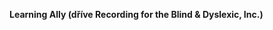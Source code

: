 **Learning Ally (dříve Recording for the Blind &amp; Dyslexic, Inc.)** 

<!--HONumber=Oct16_HO1-->


